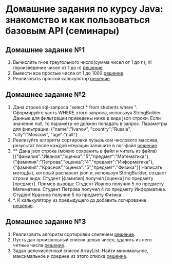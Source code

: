 # Домашние задания по курсу Java: знакомство и как пользоваться базовым API (семинары)
## Домашние задание №1
1. Вычислить n-ое треугольного число(сумма чисел от 1 до n), n! (произведение чисел от 1 до n) [решение](task_1_1.java)
2. Вывести все простые числа от 1 до 1000 [решение](task_1_2.java).
3. Реализовать простой калькулятор [решение](task_1_3.java)

## Домашнее задание №2
1. Дана строка sql-запроса "select * from students where ". Сформируйте часть WHERE этого запроса, используя StringBuilder. Данные для фильтрации приведены ниже в виде json строки.
Если значение null, то параметр не должен попадать в запрос.
Параметры для фильтрации: {"name":"Ivanov", "country":"Russia", "city":"Moscow", "age":"null"}
2. Реализуйте алгоритм сортировки пузырьком числового массива, результат после каждой итерации запишите в лог-файл [решение](task_2_2.java).
3. ** Дана json строка (можно сохранить в файл и читать из файла)
[{"фамилия":"Иванов","оценка":"5","предмет":"Математика"},{"фамилия":"Петрова","оценка":"4","предмет":"Информатика"},{"фамилия":"Краснов","оценка":"5","предмет":"Физика"}]
Написать метод(ы), который распарсит json и, используя StringBuilder, создаст строки вида: Студент [фамилия] получил [оценка] по предмету [предмет].
Пример вывода:
Студент Иванов получил 5 по предмету Математика.
Студент Петрова получил 4 по предмету Информатика.
Студент Краснов получил 5 по предмету Физика.
4. *. К калькулятору из предыдущего дз добавить логирование [решение](task_2_4.java).

## Домашнее задание №3
1. Реализовать алгоритм сортировки слиянием [решение](task_3_1.java).
2. Пусть дан произвольный список целых чисел, удалить из него четные числа [решение](task_3_2.java).
3. Задан целочисленный список ArrayList. Найти минимальное, максимальное и среднее из этого списка [решение](task_3_3.java).